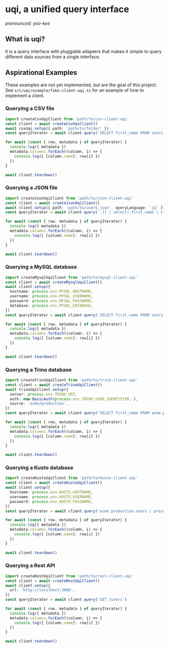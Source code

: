 # uqi, a unified query interface

_pronounced: yoo-kee_

## What is uqi?

It is a query interface with pluggable adapters that makes it simple to query different data sources from a single interface.

## Aspirational Examples

These examples are not yet implemented, but are the goal of this project. See `src/uqi/example/fake-client-uqi.ts` for an example of how to implement a client.

### Querying a CSV file

```typescript
import createCsvUqiClient from 'path/to/csv-client-uqi'
const client = await createCsvUqiClient()
await csvUqi.setup({ path: 'path/to/folder' })
const queryIterator = await client.query('SELECT first_name FROM users.csv')

for await (const { row, metadata } of queryIterator) {
  console.log({ metadata })
  metadata.columns.forEach((column, i) => {
    console.log({ [column.name]: row[i] })
  })
}

await client.teardown()
```

### Querying a JSON file

```typescript
import createJsonUqiClient from 'path/to/json-client-uqi'
const client = await createJsonUqiClient()
await client.setup({ path: 'path/to/users.json', queryLanguage: 'jq' })
const queryIterator = await client.query('.[] | select(.first_name | startswith("J")) | .first_name')

for await (const { row, metadata } of queryIterator) {
  console.log({ metadata })
  metadata.columns.forEach((column, i) => {
    console.log({ [column.name]: row[i] })
  })
}

await client.teardown()
```

### Querying a MySQL database

```typescript
import createMysqlUqiClient from 'path/to/mysql-client-uqi'
const client = await createMysqlUqiClient()
await client.setup({
  hostname: process.env.MYSQL_HOSTNAME,
  username: process.env.MYSQL_USERNAME,
  password: process.env.MYSQL_PASSWORD,
  database: process.env.MYSQL_DATABASE,
})
const queryIterator = await client.query('SELECT first_name FROM users')

for await (const { row, metadata } of queryIterator) {
  console.log({ metadata })
  metadata.columns.forEach((column, i) => {
    console.log({ [column.name]: row[i] })
  })
}

await client.teardown()
```

### Querying a Trino database

```typescript
import createTrinoUqiClient from 'path/to/trino-client-uqi'
const client = await createTrinoUqiClient()
await trinoUqiClient.setup({
  server: process.env.TRINO_URI,
  auth: new BasicAuth(process.env.TRINO_USER_IDENTIFIER, ),
  source: 'acme/production',
})
const queryIterator = await client.query('SELECT first_name FROM acme.production.users')

for await (const { row, metadata } of queryIterator) {
  console.log({ metadata })
  metadata.columns.forEach((column, i) => {
    console.log({ [column.name]: row[i] })
  })
}

await client.teardown()
```

### Querying a Kusto database

```typescript
import createKustoUqiClient from 'path/to/kusto-client-uqi'
const client = await createKustoUqiClient()
await client.setup({
  hostname: process.env.KUSTO_HOSTNAME,
  username: process.env.KUSTO_USERNAME,
  password: process.env.KUSTO_PASSWORD,
})
const queryIterator = await client.query('acme.production.users | project first_name')

for await (const { row, metadata } of queryIterator) {
  console.log({ metadata })
  metadata.columns.forEach((column, i) => {
    console.log({ [column.name]: row[i] })
  })
}

await client.teardown()
```

### Querying a Rest API

```typescript
import createRestUqiClient from 'path/to/rest-client-uqi'
const client = await createRestUqiClient()
await client.setup({
  url: 'http://localhost:3000',
})
const queryIterator = await client.query('GET /users')

for await (const { row, metadata } of queryIterator) {
  console.log({ metadata })
  metadata.columns.forEach((column, i) => {
    console.log({ [column.name]: row[i] })
  })
}

await client.teardown()
```
